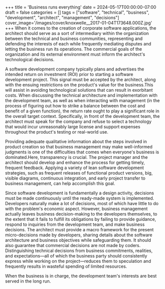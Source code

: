 +++
title = 'Business runs everything'
date = 2024-05-17T00:00:00-07:00
draft = false
categories = []
tags = ["software", "technical", "business", "development", "architect", "management", "decisions"]
cover_image='/images/cover/knoxwelle__2017-01-04T173648.000Z.jpg'
+++
When it comes to the creation of corporate software applications, the architect should serve as a sort of intermediary within the organization between the technical and business communities, representing and defending the interests of each while frequently mediating disputes and letting the business run its operations. The commercial goals of the organization and its external environment must inform the architect's technological decisions.

A software development company typically plans and advertises the intended return on investment (ROI) prior to starting a software development project. This signal must be accepted by the architect, along with the ensuing restrictions on the product's value for the business.This will assist in avoiding technological solutions that can result in exorbitant costs. When discussing the technical architecture and implementation with the development team, as well as when interacting with management (in the process of figuring out how to strike a balance between the cost and benefit of a given function), the return rate ought to play a significant role in the overall target context. Specifically, in front of the development team, the architect must speak for the company and refuse to select a technology that would incur unreasonably large license and support expenses throughout the product's testing or real-world use.

Providing adequate qualitative information about the steps involved in product creation so that business management may make well-informed judgments is one of the difficulties that comes when everyone's business is dominated.Here, transparency is crucial. The project manager and the architect should develop and enhance the process for getting timely, frequent feedback. Applying a variety of lean software development strategies, such as frequent releases of functional product versions, big, visible diagrams, continuous integration, and early project transfer to business management, can help accomplish this goal.

Since software development is fundamentally a design activity, decisions must be made continuously until the ready-made system is implemented. Developers naturally make a lot of decisions, most of which have little to do with the problem's economic aspect. However, business management actually leaves business decision-making to the developers themselves, to the extent that it fails to fulfill its obligations by failing to provide guidance, respond to inquiries from the development team, and make business decisions. The architect must provide a macro framework for the present micro-decisions made by developers, sharing details about the software architecture and business objectives while safeguarding them. It should also guarantee that commercial decisions are not made by coders. Distinguishing technical decisions from business commitments, realities, and expectations—all of which the business party should consistently express while working on the project—reduces them to speculation and frequently results in wasteful spending of limited resources.

When the business is in charge, the development team's interests are best served in the long run.